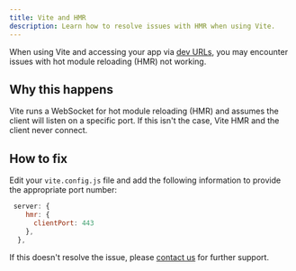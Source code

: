 ```yaml
---
title: Vite and HMR
description: Learn how to resolve issues with HMR when using Vite.
---
```


When using Vite and accessing your app via
[dev URLs](../../workspaces/devurls.md), you may encounter issues with hot
module reloading (HMR) not working.

## Why this happens

Vite runs a WebSocket for hot module reloading (HMR) and assumes the client will
listen on a specific port. If this isn't the case, Vite HMR and the client never
connect.

## How to fix

Edit your `vite.config.js` file and add the following information to provide the
appropriate port number:

```js
 server: {
    hmr: {
      clientPort: 443
    },
  },
```

If this doesn't resolve the issue, please
[contact us](https://coder.com/contact) for further support.
